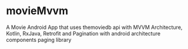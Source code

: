 # movieMvvm
A Movie Android App that uses themoviedb api with MVVM Architecture, Kotlin, RxJava, Retrofit and Pagination with android architecture components paging library
